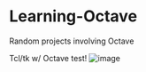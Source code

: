 # Learning-Octave
Random projects involving Octave

Tcl/tk w/ Octave test!
![image](https://github.com/user-attachments/assets/1fb87b80-e267-4e9d-8cfc-f0d329de4b47)
